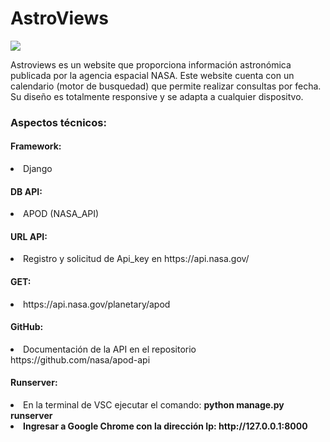 
<caption>
    <div class="container" style="text-aling:center";>
        <h1>AstroViews</h1>
    </div>
</caption>

<section>
<div class="container">
    <img src="https://github.com/user-attachments/assets/5e3a4d94-4bd8-481c-b82d-783eb44ef387">
</div>   
<div class="container">
    <p>Astroviews es un website que proporciona información astronómica publicada por la agencia espacial NASA. Este website cuenta con un calendario (motor de busquedad) que permite realizar consultas por fecha. Su diseño es totalmente responsive y se adapta a cualquier dispositvo.</p>
</div>

<div class="container">
    <h3>Aspectos técnicos:</h3>
</div>

<div class="container">
    <h4>Framework:</h4>
        <li>Django</li>
</div>
<div class="container">
    <h4>DB API:</h4>
        <li>APOD (NASA_API)</li>
</div>
<div class="container">
    <h4>URL API:</h4>
        <li>Registro y solicitud de Api_key en https://api.nasa.gov/</li>
</div>

<div class="container">
    <h4>GET:</h4>
        <li>https://api.nasa.gov/planetary/apod</li>
</div>

<div class="container">
    <h4>GitHub:</h4>
        <li>Documentación de la API en el repositorio https://github.com/nasa/apod-api </li>
</div>
</section>

<footer>
<div class="container">
    <h4>Runserver:</h4>
</div>

<div class="container">
    <li>En la terminal de VSC ejecutar el comando: <b>python manage.py runserver </li> 
    <li>Ingresar a Google Chrome con la dirección Ip: http://127.0.0.1:8000 </li>
</div>
</footer>






